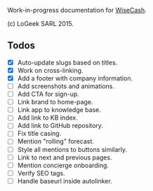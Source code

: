 Work-in-progress documentation for [WiseCash](https://www.wisecashhq.com).

(c) LoGeek SARL 2015.

## Todos

- [X] Auto-update slugs based on titles.
- [X] Work on cross-linking.
- [X] Add a footer with company information.
- [ ] Add screenshots and animations.
- [ ] Add CTA for sign-up.
- [ ] Link brand to home-page.
- [ ] Link app to knowledge base.
- [ ] Add link to KB index.
- [ ] Add link to GitHub repository.
- [ ] Fix title casing.
- [ ] Mention "rolling" forecast.
- [ ] Style all mentions to buttons similarly.
- [ ] Link to next and previous pages.
- [ ] Mention concierge onboarding.
- [ ] Verify SEO tags.
- [ ] Handle baseurl inside autolinker.
